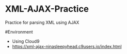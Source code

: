 # XML-AJAX-Practice
Practice for parsing XML using AJAX

#Environment
- Using Cloud9
- https://xml-ajax-ninasleepyhead.c9users.io/index.html
